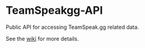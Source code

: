 TeamSpeakgg-API
=======

Public API for accessing TeamSpeak.gg related data.

See the [wiki](https://github.com/TeamSpeakGG/tsgg-api-de/wiki) for more details.
